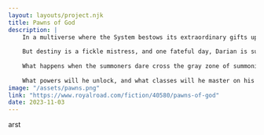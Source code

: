 ```yaml
---
layout: layouts/project.njk
title: Pawns of God
description: |
    In a multiverse where the System bestows its extraordinary gifts upon the chosen few, Darian is trapped in a mundane realm, deprived of magic, stats, and classes. He's an ordinary soul in an extraordinary cosmos.
    
    But destiny is a fickle mistress, and one fateful day, Darian is summoned from his ordinary life and thrust into a world blessed by the System. A world where the rules of summoning are hazy and the boundaries between experimentation and power are blurred.
    
    What happens when the summoners dare cross the gray zone of summoning and seek to create a super-human? Brace yourself for an epic showdown as Darian takes on the System itself! Or does he? For he is now an acknowledged error; he is [Error #46].
    
    What powers will he unlock, and what classes will he master on his path to greatness? Explore Darian's boundless potential as he transcends the very limits of what the System originally could do.
image: "/assets/pawns.png"
link: "https://www.royalroad.com/fiction/40580/pawns-of-god"
date: 2023-11-03
---
```


arst

